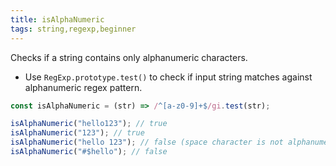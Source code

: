 ```yaml
---
title: isAlphaNumeric
tags: string,regexp,beginner
---
```


Checks if a string contains only alphanumeric characters.

- Use `RegExp.prototype.test()` to check if input string matches against alphanumeric regex pattern.

```js
const isAlphaNumeric = (str) => /^[a-z0-9]+$/gi.test(str);
```

```js
isAlphaNumeric("hello123"); // true
isAlphaNumeric("123"); // true
isAlphaNumeric("hello 123"); // false (space character is not alphanumeric)
isAlphaNumeric("#$hello"); // false
```
